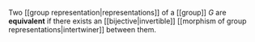 Two [[group representation|representations]] of a [[group]] $G$ are **equivalent** if there exists an [[bijective|invertible]] [[morphism of group representations|intertwiner]] between them.

